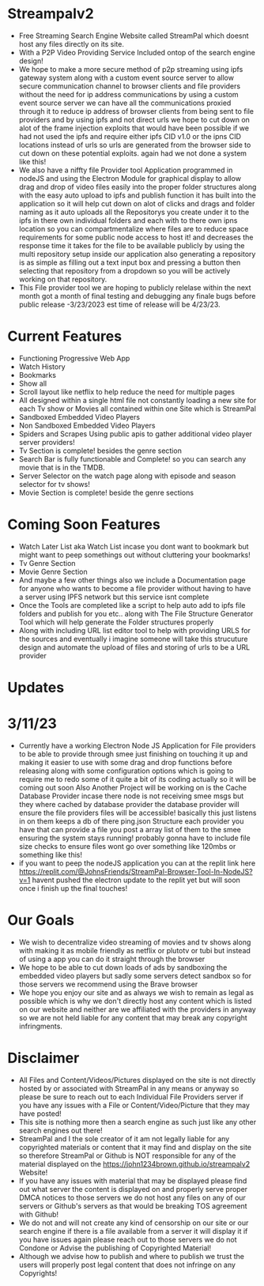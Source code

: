 # Streampalv2
- Free Streaming Search Engine Website called StreamPal which doesnt host any files directly on its site.
- With a P2P Video Providing Service Included ontop of the search engine design!
- We hope to make a more secure method of p2p streaming using ipfs gateway system along with a custom event source server to allow secure communication channel to browser clients and file providers without the need for ip address communications by using a custom event source server we can have all the communications proxied through it to reduce ip address of browser clients from being sent to file providers and by using ipfs and not direct urls we hope to cut down on alot of the frame injection exploits that would have been possible if we had not used the ipfs and require either ipfs CID v1.0 or the ipns CID locations instead of urls so urls are generated from the browser side to cut down on these potential exploits. again had we not done a system like this!
- We also have a niffty file Provider tool Application programmed in nodeJS and using the Electron Module for graphical display to allow drag and drop of video files easily into the proper folder structures along with the easy auto upload to ipfs and publish function it has built into the application so it will help cut down on alot of clicks and drags and folder naming as it auto uploads all the Repositorys you create under it to the ipfs in there own individual folders and each with to there own ipns location so you can compartmentalize where files are to reduce space requirements for some public node access to host it! and decreases the response time it takes for the file to be available publicly by using the multi repository setup inside our application also generating a repository is as simple as filling out a text input box and pressing a button then selecting that repository from a dropdown so you will be actively working on that repository.
- This File provider tool we are hoping to publicly relelase within the next month got a month of final testing and debugging any finale bugs before public release -3/23/2023 est time of release will be 4/23/23.

# Current Features
- Functioning Progressive Web App
- Watch History
- Bookmarks
- Show all
- Scroll layout like netflix to help reduce the need for multiple pages
- All designed within a single html file not constantly loading a new site for each Tv show or Movies all contained within one Site which is StreamPal
- Sandboxed Embedded Video Players
- Non Sandboxed Embedded Video Players
- Spiders and Scrapes Using public apis to gather additional video player server providers!
- Tv Section is complete! besides the genre section
- Search Bar is fully functionable and Complete! so you can search any movie that is in the TMDB.
- Server Selector on the watch page along with episode and season selector for tv shows!
- Movie Section is complete! beside the genre sections

# Coming Soon Features
- Watch Later List aka Watch List incase you dont want to bookmark but might want to peep somethings out without cluttering your bookmarks!
- Tv Genre Section
- Movie Genre Section
- And maybe a few other things also we include a Documentation page for anyone who wants to become a file provider without having to have a server using IPFS network but this service isnt complete
- Once the Tools are completed like a script to help auto add to ipfs file folders and publish for you etc.. along with The File Structure Generator Tool which will help generate the Folder structures properly
- Along with including URL list editor tool to help with providing URLS for the sources and eventually i imagine someone will take this strucuture design and automate the upload of files and storing of urls to be a URL provider

#   Updates
# 3/11/23
- Currently have a working Electron Node JS Application for File providers to be able to provide through smee just finishing on touching it up and making it easier to use with some drag and drop functions before releasing along with some configuration options which is going to require me to redo some of it quite a bit of its coding actually so it will be coming out soon Also Another Project will be working on is the Cache Database Provider incase there node is not receiving smee msgs but they where cached by database provider the database provider will ensure the file providers files will be accessible! basically this just listens in on them keeps a db of there ping.json Structure each provider you have that can provide a file you post a array list of them to the smee ensuring the system stays running! probably gonna have to include file size checks to ensure files wont go over something like 120mbs or something like this!
- if you want to peep the nodeJS application you can at the replit link here https://replit.com/@JohnsFriends/StreamPal-Browser-Tool-In-NodeJS?v=1 havent pushed the electron update to the replit yet but will soon once i finish up the final touches!

# Our Goals
- We wish to decentralize video streaming of movies and tv shows along with making it as mobile friendly as netflix or plutotv or tubi but instead of using a app you can do it straight through the browser
- We hope to be able to cut down loads of ads by sandboxing the embedded video players but sadly some servers detect sandbox so for those servers we recommend using the Brave browser
- We hope you enjoy our site and as always we wish to remain as legal as possible which is why we don't directly host any content which is listed on our website and neither are we affiliated with the providers in anyway so we are not held liable for any content that may break any copyright infringments.


# Disclaimer
- All Files and Content/Videos/Pictures displayed on the site is not directly hosted by or associated with StreamPal in any means or anyway so please be sure to reach out to each Individual File Providers server if you have any issues with a File or Content/Video/Picture that they may have posted!
- This site is nothing more then a search engine as such just like any other search engines out there!
- StreamPal and I the sole creator of it am not legally liable for any copyrighted materials or content that it may find and display on the site so therefore StreamPal or Github is NOT responsible for any of the material displayed on the https://john1234brown.github.io/streampalv2 Website!
- If you have any issues with material that may be displayed please find out what server the content is displayed on and properly serve proper DMCA notices to those servers we do not host any files on any of our servers or Github's servers as that would be breaking TOS agreement with Github!
- We do not and will not create any kind of censorship on our site or our search engine if there is a file available from a server it will display it if you have issues again please reach out to those servers we do not Condone or Advise the publishing of Copyrighted Material!
- Although we advise how to publish and where to publish we trust the users will properly post legal content that does not infringe on any Copyrights!
